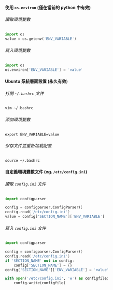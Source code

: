 
#### 使用 `os.environ` (僅在當前的 python 中有效)
###### 讀取環境變數
```python
import os
value = os.getenv('ENV_VARIABLE')
```
###### 寫入環境變數
```python
import os
os.environ['ENV_VARIABLE'] = 'value'
```
#### Ubuntu 系統層面設置 (永久有效)
###### 打開 `~/.bashrc` 文件
```shell
vim ~/.bashrc
```
###### 添加環境變數
```shell
export ENV_VARIABLE=value
```
###### 保存文件並重新加載配置
```shell
source ~/.bashrc
```
#### 自定義環境變數文件 (eg. `/etc/config.ini`)
###### 讀取 `config.ini` 文件
```python
import configparser

config = configparser.ConfigParser()
config.read('/etc/config.ini')
value = config['SECTION_NAME']['ENV_VARIABLE']
```
###### 寫入 `config.ini` 文件
```python
import configparser

config = configparser.ConfigParser()
config.read('/etc/config.ini')
if 'SECTION_NAME' not in config:
	config['SECTION_NAME'] = {}
config['SECTION_NAME']['ENV_VARIABLE'] = 'value'

with open('/etc/config.ini', 'w') as configfile:
	config.write(configfile)
```

